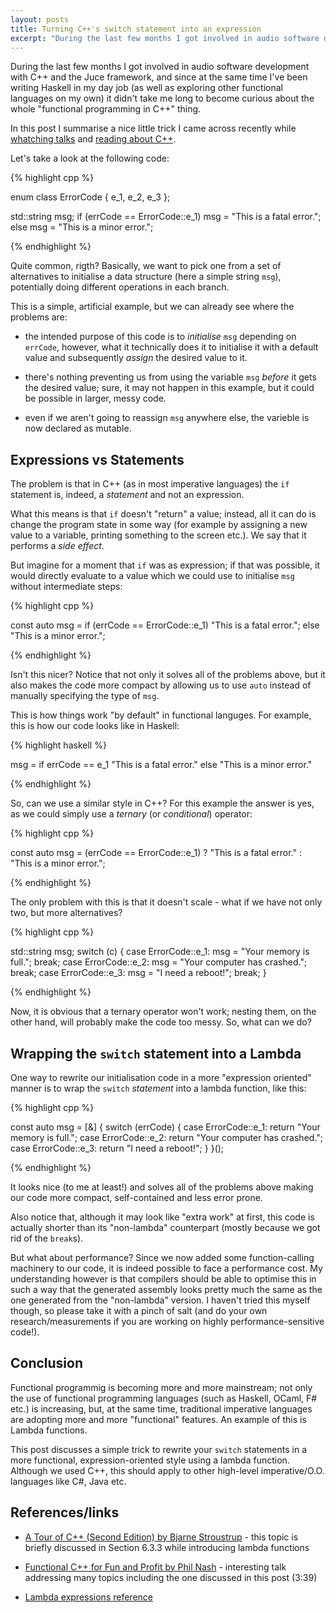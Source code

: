 ```yaml
---
layout: posts
title: Turning C++'s switch statement into an expression
excerpt: "During the last few months I got involved in audio software development with C++ and the Juce framework, and since at the same time I’ve been writing Haskell in my day job "
---
```


During the last few months I got involved in audio software development with C++ and the Juce framework, and since at the same time I've been writing Haskell in my day job (as well as exploring other functional languages on my own) it didn't take me long to become curious about the whole "functional programming in C++" thing.

In this post I summarise a nice little trick I came across recently while [whatching talks](https://www.youtube.com/watch?v=YgcUuYCCV14) and [reading about C++](https://www.amazon.co.uk/Tour-C-Depth/dp/0134997832/ref=pd_lpo_sbs_14_img_0?_encoding=UTF8&psc=1&refRID=0J2C5W50QPMSTGXF833X).

Let's take a look at the following code:

{% highlight cpp %}

enum class ErrorCode { e_1, e_2, e_3 };

std::string msg;
if (errCode == ErrorCode::e_1)
    msg = "This is a fatal error.";
else
    msg = "This is a minor error.";

{% endhighlight %}

Quite common, rigth? Basically, we want to pick one from a set of alternatives to initialise a data structure (here a simple string `msg`), potentially doing different operations in each branch.

This is a simple, artificial example, but we can already see where the problems are:

* the intended purpose of this code is to _initialise_ `msg` depending on `errCode`, however, what it technically does it to initialise it with a default value and subsequently _assign_ the desired value to it. 

* there's nothing preventing us from using the variable `msg` _before_ it gets the desired value; sure, it may not happen in this example, but it could be possible in larger, messy code. 

* even if we aren't going to reassign `msg` anywhere else, the varieble is now declared as mutable.

##  Expressions vs Statements 

The problem is that in C++ (as in most imperative languages) the `if` statement is, indeed, a _statement_ and not an expression.

What this means is that `if` doesn't "return" a value; instead, all it can do is change the program state in some way (for example by assigning a new value to a variable, printing something to the screen etc.). We say that it performs a _side effect_.

But imagine for a moment that `if` was as expression; if that was possible, it would directly evaluate to a value which we could use to initialise `msg` without intermediate steps:

{% highlight cpp %}

const auto msg =
    if (errCode == ErrorCode::e_1)
        "This is a fatal error.";
    else
        "This is a minor error.";

{% endhighlight %}

Isn't this nicer?
Notice that not only it solves all of the problems above, but it also makes the code more compact by allowing us to use `auto` instead of manually specifying the type of `msg`. 

This is how things work "by default" in functional languges. 
For example, this is how our code looks like in Haskell:

{% highlight haskell %}

msg = 
    if errCode == e_1
        "This is a fatal error."
    else
        "This is a minor error."

{% endhighlight %}

So, can we use a similar style in C++? 
For this example the answer is yes, as we could simply use a _ternary_ (or _conditional_) operator: 

{% highlight cpp %}

const auto msg = 
    (errCode == ErrorCode::e_1) 
        ? "This is a fatal error." 
        : "This is a minor error.";

{% endhighlight %}

The only problem with this is that it doesn't scale - what if we have not only two, but more alternatives?

{% highlight cpp %}

std::string msg;
switch (c)
{
case ErrorCode::e_1:
    msg = "Your memory is full.";
    break;
case ErrorCode::e_2:
    msg = "Your computer has crashed.";
    break;
case ErrorCode::e_3:
    msg = "I need a reboot!";
    break;
}

{% endhighlight %}

Now, it is obvious that a ternary operator won't work; nesting them, on the other hand, will probably make the code too messy. 
So, what can we do?

## Wrapping the `switch` statement into a Lambda

One way to rewrite our initialisation code in a more "expression oriented" manner is to wrap the `switch` _statement_ into a lambda function, like this:

{% highlight cpp %}

const auto msg = [&] {
    switch (errCode) {
        case ErrorCode::e_1:
            return "Your memory is full.";
        case ErrorCode::e_2:
            return "Your computer has crashed.";
        case ErrorCode::e_3:
            return "I need a reboot!";
    }
}();

{% endhighlight %}

It looks nice (to me at least!) and solves all of the problems above making our code more compact, self-contained and less error prone.

Also notice that, although it may look like "extra work" at first, this code is actually shorter than its "non-lambda" counterpart (mostly because we got rid of the `break`s).

But what about performance? 
Since we now added some function-calling machinery to our code, it is indeed possible to face a performance cost. 
My understanding however is that compilers should be able to optimise this in such a way that the generated assembly looks pretty much the same as the one generated from the "non-lambda" version. 
I haven't tried this myself though, so please take it with a pinch of salt (and do your own research/measurements if you are working on highly performance-sensitive code!).

## Conclusion

Functional programmig is becoming more and more mainstream;
not only the use of functional programming languages (such as Haskell, OCaml, F# etc.) is increasing, but, at the same time, traditional imperative languages are adopting more and more "functional" features. An example of this is Lambda functions.

This post discusses a simple trick to rewrite your `switch` statements in a more functional, expression-oriented style using a lambda function. Although we used C++, this should apply to other high-level imperative/O.O. languages like C#, Java etc. 

## References/links

* [A Tour of C++ (Second Edition) by Bjarne Stroustrup](https://www.amazon.co.uk/Tour-C-Depth/dp/0134997832/ref=pd_lpo_sbs_14_img_0?_encoding=UTF8&psc=1&refRID=0J2C5W50QPMSTGXF833X) - this topic is briefly discussed in Section 6.3.3 while introducing lambda functions

* [Functional C++ for Fun and Profit by Phil Nash](https://www.youtube.com/watch?v=YgcUuYCCV14) - interesting talk addressing many topics including the one discussed in this post (3:39)


* [Lambda expressions reference](https://en.cppreference.com/w/cpp/language/lambda)